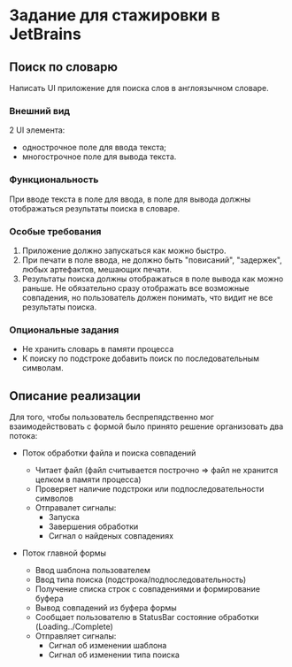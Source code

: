 # Задание для стажировки в JetBrains 
## Поиск по словарю
Написать UI приложение для поиска слов в англоязычном словаре.
### Внешний вид
2 UI элемента:
-	однострочное поле для ввода текста;
-	многострочное поле для вывода текста.
### Функциональность
При вводе текста в поле для ввода, в поле для вывода должны отображаться результаты поиска в словаре.
### Особые требования
1. Приложение должно запускаться как можно быстро.
2. При печати в поле ввода, не должно быть "повисаний", "задержек", любых артефактов, мешающих печати.
3. Результаты поиска должны отображаться в поле вывода как можно раньше. Не обязательно сразу отображать все возможные совпадения,
но пользователь должен понимать, что видит не все результаты поиска.
### Опциональные задания
-	Не хранить словарь в памяти процесса
-	К поиску по подстроке добавить поиск по последовательным символам.

## Описание реализации
Для того, чтобы пользователь беспрепядственно мог взаимодействовать с формой было принято решение организовать два потока:
- Поток обработки файла и поиска совпадений

  - Читает файл (файл считывается построчно => файл не хранится целком в памяти процесса)
  - Проверяет наличие подстроки или подпоследовательности символов
  - Отправалет сигналы:
    - Запуска
    - Завершения обработки
    - Сигнал о найденых совпадениях
  
- Поток главной формы
  - Ввод шаблона пользователем
  - Ввод типа поиска (подстрока/подпоследовательность)
  - Получение списка строк с совпадениями и формирование буфера
  - Вывод совпадений из буфера формы
  - Сообщает пользователю в StatusBar состояние обработки (Loading../Complete)
  - Отправляет сигналы:
    - Сигнал об изменении шаблона
    - Сигнал об изменении типа поиска
    
